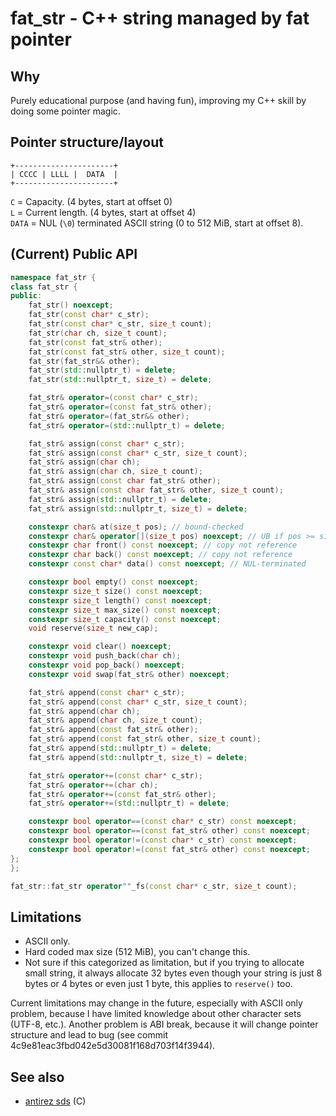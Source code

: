 # fat\_str - C++ string managed by fat pointer


## Why

Purely educational purpose (and having fun), improving my C++ skill by doing
some pointer magic.


## Pointer structure/layout

```
+----------------------+
| CCCC | LLLL |  DATA  |
+----------------------+
```

`C` = Capacity. (4 bytes, start at offset 0)<br/>
`L` = Current length. (4 bytes, start at offset 4)<br/>
`DATA` = NUL (`\0`) terminated ASCII string (0 to 512 MiB, start at offset 8).


## (Current) Public API

```cpp
namespace fat_str {
class fat_str {
public:
    fat_str() noexcept;
    fat_str(const char* c_str);
    fat_str(const char* c_str, size_t count);
    fat_str(char ch, size_t count);
    fat_str(const fat_str& other);
    fat_str(const fat_str& other, size_t count);
    fat_str(fat_str&& other);
    fat_str(std::nullptr_t) = delete;
    fat_str(std::nullptr_t, size_t) = delete;

    fat_str& operator=(const char* c_str);
    fat_str& operator=(const fat_str& other);
    fat_str& operator=(fat_str&& other);
    fat_str& operator=(std::nullptr_t) = delete;

    fat_str& assign(const char* c_str);
    fat_str& assign(const char* c_str, size_t count);
    fat_str& assign(char ch);
    fat_str& assign(char ch, size_t count);
    fat_str& assign(const char fat_str& other);
    fat_str& assign(const char fat_str& other, size_t count);
    fat_str& assign(std::nullptr_t) = delete;
    fat_str& assign(std::nullptr_t, size_t) = delete;

    constexpr char& at(size_t pos); // bound-checked
    constexpr char& operator[](size_t pos) noexcept; // UB if pos >= size()
    constexpr char front() const noexcept; // copy not reference
    constexpr char back() const noexcept; // copy not reference
    constexpr const char* data() const noexcept; // NUL-terminated

    constexpr bool empty() const noexcept;
    constexpr size_t size() const noexcept;
    constexpr size_t length() const noexcept;
    constexpr size_t max_size() const noexcept;
    constexpr size_t capacity() const noexcept;
    void reserve(size_t new_cap);

    constexpr void clear() noexcept;
    constexpr void push_back(char ch);
    constexpr void pop_back() noexcept;
    constexpr void swap(fat_str& other) noexcept;

    fat_str& append(const char* c_str);
    fat_str& append(const char* c_str, size_t count);
    fat_str& append(char ch);
    fat_str& append(char ch, size_t count);
    fat_str& append(const fat_str& other);
    fat_str& append(const fat_str& other, size_t count);
    fat_str& append(std::nullptr_t) = delete;
    fat_str& append(std::nullptr_t, size_t) = delete;

    fat_str& operator+=(const char* c_str);
    fat_str& operator+=(char ch);
    fat_str& operator+=(const fat_str& other);
    fat_str& operator+=(std::nullptr_t) = delete;

    constexpr bool operator==(const char* c_str) const noexcept;
    constexpr bool operator==(const fat_str& other) const noexcept;
    constexpr bool operator!=(const char* c_str) const noexcept;
    constexpr bool operator!=(const fat_str& other) const noexcept;
};
};

fat_str::fat_str operator""_fs(const char* c_str, size_t count);
```


## Limitations

- ASCII only.
- Hard coded max size (512 MiB), you can't change this.
- Not sure if this categorized as limitation, but if you trying to allocate
  small string, it always allocate 32 bytes even though your string is just
  8 bytes or 4 bytes or even just 1 byte, this applies to `reserve()` too.

Current limitations may change in the future, especially with ASCII only problem,
because I have limited knowledge about other character sets (UTF-8, etc.).
Another problem is ABI break, because it will change pointer structure and
lead to bug (see commit 4c9e81eac3fbd042e5d30081f168d703f14f3944).


## See also
- [antirez sds](https://github.com/antirez/sds) (C)
